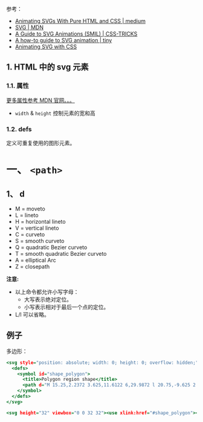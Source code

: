 
参考：

- [Animating SVGs With Pure HTML and CSS | medium](https://medium.com/swlh/animating-svgs-with-pure-html-and-css-e69eab12a5e)
- [SVG | MDN](https://developer.mozilla.org/en-US/docs/Web/SVG)
- [A Guide to SVG Animations (SMIL) | CSS-TRICKS](https://css-tricks.com/guide-svg-animations-smil/)
- [A how-to guide to SVG animation | tiny](https://www.tiny.cloud/blog/guide-svg-animation/)
- [Animating SVG with CSS](https://css-tricks.com/animating-svg-css/)

## 1. HTML 中的 svg 元素

### 1.1. 属性

[更多属性参考 MDN 官网。。。](https://developer.mozilla.org/en-US/docs/Web/SVG/Attribute)

- `width` & `height` 控制元素的宽和高

### 1.2. defs

定义可重复使用的图形元素。



# 一、 `<path>`
## 1、 d
* M = moveto
* L = lineto
* H = horizontal lineto
* V = vertical lineto
* C = curveto
* S = smooth curveto
* Q = quadratic Bezier curveto
* T = smooth quadratic Bezier curveto
* A = elliptical Arc
* Z = closepath

**注意:**  
* 以上命令都允许小写字母：  
  * 大写表示绝对定位。
  * 小写表示相对于最后一个点的定位。
* L/l 可以省略。

## 例子
多边形：  
```htm
<svg style="position: absolute; width: 0; height: 0; overflow: hidden;" version="1.1" xmlns="http://www.w3.org/2000/svg" xmlns:xlink="http://www.w3.org/1999/xlink">
  <defs>
    <symbol id="shape_polygon">
      <title>Polygon region shape</title>
      <path d="M 15.25,2.2372 3.625,11.6122 6,29.9872 l 20.75,-9.625 2.375,-14.75 z" stroke-width="2"/>
    </symbol>
  </defs>
</svg>

<svg height="32" viewbox="0 0 32 32"><use xlink:href="#shape_polygon"></use></svg>
```
